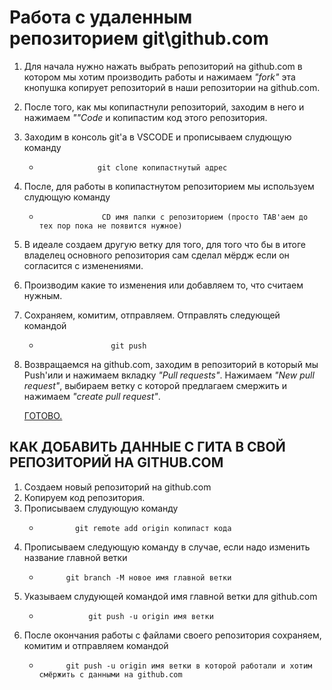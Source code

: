 # Работа с удаленным репозиторием git\github.com

1. Для начала нужно нажать выбрать репозиторий на github.com в котором мы хотим производить работы и нажимаем *"fork"* эта кнопушка копирует репозиторий в наши репозитории на github.com.
2. После того, как мы копипастнули репозиторий, заходим в него и нажимаем *""Code* и копипастим код этого репозитория.
3. Заходим в консоль git'a в VSCODE и прописываем слудющую команду
    *                  git clone копипастнутый адрес
4. После, для работы в копипастнутом репозиторием мы используем слудющую команду
    *                   CD имя папки с репозиторием (просто TAB'аем до тех пор пока не появится нужное)
5. В идеале создаем другую ветку для того, для того что бы в итоге владелец основного репозитория сам сделал мёрдж если он согласится с изменениями.
6. Производим какие то изменения или добавляем то, что считаем нужным.
7. Сохраняем, комитим, отправляем. Отправлять следующей командой
    *                     git push
8. Возвращаемся на github.com, заходим в репозиторий в который мы Push'или и нажимаем вкладку *"Pull requests"*. Нажимаем *"New pull request"*, выбираем ветку с которой предлагаем смержить и нажимаем *"create pull request"*.

   <u>ГОТОВО.</U>

## КАК ДОБАВИТЬ ДАННЫЕ С ГИТА В СВОЙ РЕПОЗИТОРИЙ НА GITHUB.COM
1. Создаем новый репозиторий на github.com
2. Копируем код репозитория.
3. Прописываем слудующую команду
    *             git remote add origin копипаст кода
4. Прописываем следующую команду в случае, если надо изменить название главной ветки
    *           git branch -M новое имя главной ветки
5. Указываем слудующей командой имя главной ветки для github.com
   *                git push -u origin имя ветки
6. После окончания работы с файлами своего репозитория сохраняем, комитим и отправляем командой 
    *           git push -u origin имя ветки в которой работали и хотим смёржить с данными на github.com